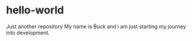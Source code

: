 # hello-world
Just another repository 
My name is Buck and i am just starting my journey into development.
